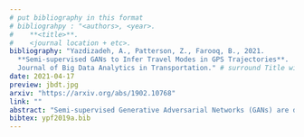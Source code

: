 ```yaml
---
# put bibliography in this format
# bibliograhpy : "<authors>, <year>.
#    **<title>**.
#    <journal location + etc>.
bibliography: "Yazdizadeh, A., Patterson, Z., Farooq, B., 2021.
  **Semi-supervised GANs to Infer Travel Modes in GPS Trajectories**.
  Journal of Big Data Analytics in Transportation." # surround Title with **<title>**
date: 2021-04-17
preview: jbdt.jpg
arxiv: "https://arxiv.org/abs/1902.10768"
link: ""
abstract: "Semi-supervised Generative Adversarial Networks (GANs) are developed in the context of travel mode inference with uni-dimensional smartphone trajectory data. We use data from a large-scale smartphone travel survey in Montreal, Canada. We convert GPS trajectories into fixed-sized segments with five channels (variables). We develop different GANs architectures and compare their prediction results with Convolutional Neural Networks (CNNs). The best semi-supervised GANs model led to a prediction accuracy of 83.4%, while the best CNN model was able to achieve the prediction accuracy of 81.3%. The results compare favorably with previous studies, especially when taking the large-scale real-world nature of the dataset into account."
bibtex: ypf2019a.bib
---
```

